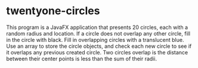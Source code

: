 # twentyone-circles

This program is a JavaFX application that presents 20 circles, each with a random radius and location. If a circle does not overlap any other circle, fill in the circle with black. Fill in overlapping circles with a translucent blue. Use an array to store the circle objects, and check each new circle to see if it overlaps any previous created circle. Two circles overlap is the distance between their center points is less than the sum of their radii.